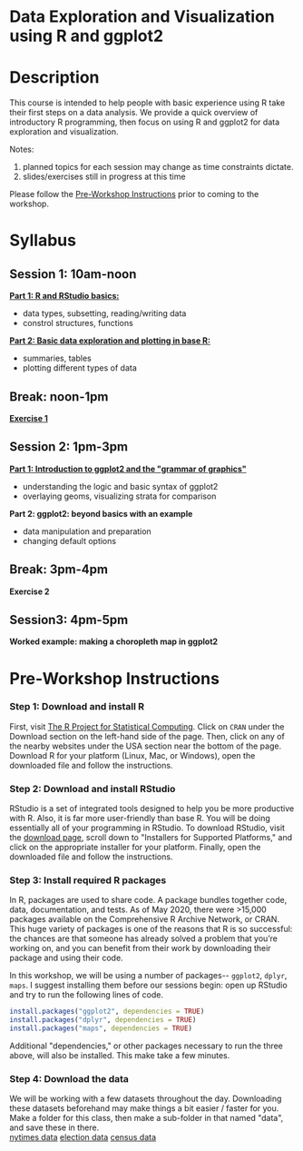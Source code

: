 # Data Exploration and Visualization using R and ggplot2

# Description
This course is intended to help people with basic experience using R take their first steps on a data analysis. We provide a quick overview of introductory R programming, then focus on using R and ggplot2 for data exploration and visualization. 

Notes: 
1. planned topics for each session may change as time constraints dictate.
2. slides/exercises still in progress at this time

Please follow the [Pre-Workshop Instructions](#Instructions) prior to coming to the workshop.


# Syllabus
## Session 1: 10am-noon
[**Part 1: R and RStudio basics:**](https://akseong.github.io/IntroEDA_Rggplot2/slides/Session_1_Rbasics.html)
- data types, subsetting, reading/writing data
- constrol structures, functions

[**Part 2: Basic data exploration and plotting in base R:**](https://akseong.github.io/IntroEDA_Rggplot2/slides/Session_1_introEDA.html)
- summaries, tables
- plotting different types of data


## Break: noon-1pm
[**Exercise 1**](https://akseong.github.io/IntroEDA_Rggplot2/exercises/Session_1_Rbasics---Exercises.html)


## Session 2: 1pm-3pm
[**Part 1: Introduction to ggplot2 and the "grammar of graphics"**](https://akseong.github.io/IntroEDA_Rggplot2/slides/Session_2_Part1_ggplot2_intro.html)
- understanding the logic and basic syntax of ggplot2
- overlaying geoms, visualizing strata for comparison

**Part 2: ggplot2: beyond basics with an example**
- data manipulation and preparation
- changing default options


## Break: 3pm-4pm
**Exercise 2**


## Session3: 4pm-5pm
**Worked example: making a choropleth map in ggplot2**



<!-- # Schedule

| 	   Time	    |           				|							|
| ------------- | :-----------------------:	| :-----------------------: |   
| 	8:30-9:00  	| Registration & Breakfast	|							|
| 	9:00-10:15	| [Session 1: Fundamentals of R](http://ucidatascienceinitiative.github.io//IDA-with-R/slides/session_1/slides.html)			| [Shell Code](http://ucidatascienceinitiative.github.io//IDA-with-R/slides/session_1/shell_code.R), [Complete Code](http://ucidatascienceinitiative.github.io//IDA-with-R/slides/session_1/complete_code.R) |
| 	10:15-10:45	| [Exercise 1](http://ucidatascienceinitiative.github.io//IDA-with-R/exercises/ex_1.html)					| |
| 	10:45-11:00	| Break						| |
| 	11:00-11:15	| [Discuss Exercise 1 Solutions](http://ucidatascienceinitiative.github.io//IDA-with-R/solutions/ex_1_soln.html) | [Chris' Solution Code](http://ucidatascienceinitiative.github.io//IDA-with-R/solutions/ex_1.R)   |
|   11:15-12:15 | [Session 2: Exploratory Data Analysis](http://ucidatascienceinitiative.github.io//IDA-with-R/slides/session_2/slides.html) 	| [Shell Code](http://ucidatascienceinitiative.github.io//IDA-with-R/slides/session_2/shell_code.R), [Complete Code](http://ucidatascienceinitiative.github.io//IDA-with-R/slides/session_2/complete_code.R) |
| 	12:15-12:30	| [Exercise 2](http://ucidatascienceinitiative.github.io//IDA-with-R/exercises/ex_2.html)					| |
| 	12:30-1:00 	| Lunch						| |
| 	1:00-1:15 	|  [Discuss Exercise 2 Solutions](http://ucidatascienceinitiative.github.io//IDA-with-R/solutions/ex_2_soln.html) | [Chris' Solution Code](http://ucidatascienceinitiative.github.io//IDA-with-R/solutions/ex_2.R)   |
| 	1:15-2:30	| [Session 3: Linear Regression](http://ucidatascienceinitiative.github.io//IDA-with-R/slides/session_3/slides.html)			| [Shell Code](http://ucidatascienceinitiative.github.io//IDA-with-R/slides/session_3/shell_code.R), [Complete Code](http://ucidatascienceinitiative.github.io//IDA-with-R/slides/session_3/complete_code.R) |
| 	2:30-3:15	| [Exercise 3](http://ucidatascienceinitiative.github.io//IDA-with-R/exercises/ex_3.html)					| |
| 	3:15-3:30	| Break						| |
| 	3:30-4:00	| [Discuss Exercise 3 Solutions](http://ucidatascienceinitiative.github.io//IDA-with-R/solutions/ex_3_soln.html) | [Chris' Solution Code](http://ucidatascienceinitiative.github.io//IDA-with-R/solutions/ex_3.R)	|
| 	4:00-4:50	| [Session 4: Logistic Regression](http://ucidatascienceinitiative.github.io//IDA-with-R/slides/session_4/slides.html)			| [Shell Code](http://ucidatascienceinitiative.github.io//IDA-with-R/slides/session_4/shell_code.R), [Complete Code](http://ucidatascienceinitiative.github.io//IDA-with-R/slides/session_4/complete_code.R) |
| 	4:50-5:00	| [Course Evaluation Survey](https://docs.google.com/forms/d/e/1FAIpQLSdGC3RVoEzulw9STMBAWvXTahUetxc-PrGhNRW5AmtQ1ZMwMw/viewform)		| |
 -->

# <a name="Instructions"></a>Pre-Workshop Instructions
### Step 1: Download and install R
First, visit [The R Project for Statistical Computing](https://www.r-project.org/). Click on `CRAN` under the Download section on the left-hand side of the page. Then, click on any of the nearby websites under the USA section near the bottom of the page.  Download R for your platform (Linux, Mac, or Windows), open the downloaded file and follow the instructions.

### Step 2: Download and install RStudio
RStudio is a set of integrated tools designed to help you be more productive with R. Also, it is far more user-friendly than base R. You will be doing essentially all of your programming in RStudio. To download RStudio, visit the [download page](https://www.rstudio.com/products/rstudio/download/), scroll down to "Installers for Supported Platforms," and click on the appropriate installer for your platform. Finally, open the downloaded file and follow the instructions.

### Step 3: Install required R packages
In R, packages are used to share code. A package bundles together code, data, documentation, and tests. As of May 2020, there were >15,000 packages available on the Comprehensive R Archive Network, or CRAN. This huge variety of packages is one of the reasons that R is so successful: the chances are that someone has already solved a problem that you’re working on, and you can benefit from their work by downloading their package and using their code.

In this workshop, we will be using a number of packages-- `ggplot2`, `dplyr`, `maps`. I suggest installing them before our sessions begin: open up RStudio and try to run the following lines of code.

```r
install.packages("ggplot2", dependencies = TRUE)
install.packages("dplyr", dependencies = TRUE)
install.packages("maps", dependencies = TRUE)
```
Additional "dependencies," or other packages necessary to run the three above, will also be installed. This make take a few minutes.

### Step 4: Download the data
We will be working with a few datasets throughout the day.  Downloading these datasets beforehand may make things a bit easier / faster for you.  Make a folder for this class, then make a sub-folder in that named "data", and save these in there.  
[nytimes data]("https://raw.githubusercontent.com/nytimes/covid-19-data/master/us-counties.csv")
[election data]("https://raw.githubusercontent.com/tonmcg/US_County_Level_Election_Results_08-16/master/2016_US_County_Level_Presidential_Results.csv")
[census data]("https://www2.census.gov/programs-surveys/popest/datasets/2010-2019/counties/totals/co-est2019-alldata.csv")